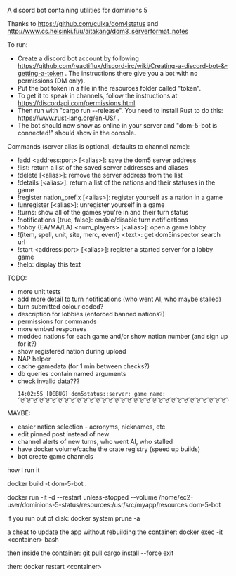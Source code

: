 A discord bot containing utilities for dominions 5

Thanks to https://github.com/culka/dom4status and http://www.cs.helsinki.fi/u/aitakang/dom3_serverformat_notes

To run:
* Create a discord bot account by following https://github.com/reactiflux/discord-irc/wiki/Creating-a-discord-bot-&-getting-a-token . The instructions there give you a bot with no permissions (DM only).
* Put the bot token in a file in the resources folder called "token".
* To get it to speak in channels, follow the instructions at https://discordapi.com/permissions.html
* Then run with "cargo run --release". You need to install Rust to do this: https://www.rust-lang.org/en-US/ .
* The bot should now show as online in your server and "dom-5-bot is connected!" should show in the console.

Commands (server alias is optional, defaults to channel name): 
* !add \<address:port\> \[\<alias\>\]: save the dom5 server address
* !list: return a list of the saved server addresses and aliases
* !delete \[\<alias\>\]: remove the server address from the list
* !details \[\<alias\>\]: return a list of the nations and their statuses in the game
* !register nation_prefix \[\<alias\>\]: register yourself as a nation in a game
* !unregister \[\<alias\>\]: unregister yourself in a game
* !turns: show all of the games you're in and their turn status
* !notifications \{true, false\}: enable/disable turn notifications
* !lobby \{EA/MA/LA\} \<num\_players\> \[\<alias\>\]: open a game lobby
* !\{item, spell, unit, site, merc, event\} \<text\>: get dom5inspector search url
* !start \<address:port\> \[\<alias\>\]: register a started server for a lobby game
* !help: display this text

TODO:
* more unit tests
* add more detail to turn notifications (who went AI, who maybe stalled)
* turn submitted colour coded?
* description for lobbies (enforced banned nations?)
* permissions for commands
* more embed responses
* modded nations for each game and/or show nation number (and sign up for it?)
* show registered nation during upload
* NAP helper
* cache gamedata (for 1 min between checks?)
* db queries contain named arguments
* check invalid data???
    ```
    14:02:55 [DEBUG] dom5status::server: game name: ^@^@^@^@^@^@^@^@^@^@^@^@^@^@^@^@^@^@^@^@^@^@^@^@^@^@^@^@^@^@^@^@^@^@^@^@^@^@^@^@^@^@^@@^@^@^@^@^@^@^@^@^@^@^@^@^@^@^@^@^@^@^@^@^@^@^@^@^@^@^@^@^@^@^@^@^@^@^@^@^@^@^@^@^@^@^@^@^@^@^@^@^
    ```


MAYBE:
* easier nation selection - acronyms, nicknames, etc
* edit pinned post instead of new
* channel alerts of new turns, who went AI, who stalled
* have docker volume/cache the crate registry (speed up builds)
* bot create game channels

how I run it

docker build -t dom-5-bot .

docker run -it -d --restart unless-stopped --volume /home/ec2-user/dominions-5-status/resources:/usr/src/myapp/resources dom-5-bot

if you run out of disk:
 docker system prune -a

a cheat to update the app without rebuilding the container:
docker exec -it \<container\> bash

then inside the container:
    git pull
    cargo install --force
    exit

then:
 docker restart \<container\>
